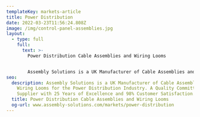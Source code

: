 ```yaml
---
templateKey: markets-article
title: Power Distribution
date: 2022-03-23T11:56:24.808Z
image: /img/control-panel-assemblies.jpg
layout:
  - type: full
    full:
      text: >-
        Power Distribution Cable Assemblies and Wiring Looms


        Assembly Solutions is a UK Manufacturer of Cable Assemblies and Wiring Looms for the Power Distribution Industry.
seo:
  description: Assembly Solutions is a UK Manufacturer of Cable Assemblies and
    Wiring Looms for the Power Distribution Industry. A Quality Committed
    Supplier with 25 Years of Excellence and 98% Customer Satisfaction.
  title: Power Distribution Cable Assemblies and Wiring Looms
  og-url: www.assembly-solutions.com/markets/power-distribution
---
```

